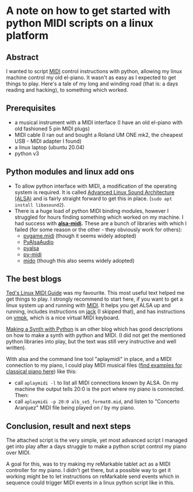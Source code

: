 # A note on how to get started with python MIDI scripts on a linux platform

## Abstract

I wanted to script [MIDI](https://midi.org/) control instructions with python, allowing my linux machine control my old el-piano. It wasn't as easy as I expected to get things to play. Here's a tale of my long and winding road (that is: a days reading and hacking), to something which worked.

## Prerequisites

* a musical instrument with a MIDI interface (I have an old el-piano with old fashioned 5 pin MIDI plugs)
* MIDI cable (I ran out and bought a Roland UM ONE mk2, the cheapest USB - MIDI adapter I found)
* a linux laptop (ubuntu 20.04)
* python v3

## Python modules and linux add ons

*  To allow python interface with MIDI, a modification of the operating system is required. It is called [Advanced Linux Sound Architecture (ALSA)](https://www.alsa-project.org/wiki/Main_Page) and is fairly straight forward to get this in place. (`sudo apt install libasound2`).
* There is a huge load of python MIDI binding modules, however I struggled for hours finding something which worked on my machine. I had success with **[alsa-midi](https://pypi.org/project/alsa-midi/).** These are a bunch of libraries with which I failed (for some reason or the other - they obviously work for others):
  * [pygame.midi](https://www.pygame.org/docs/ref/midi.html)  (though it seems widely adopted)
  * [PyAlsaAudio](https://github.com/larsimmisch/pyalsaaudio)
  * [pyalsa](https://github.com/MaurizioB/Bigglesworth/blob/master/bigglesworth/alsa.py)
  * [py-midi](https://pypi.org/project/py-midi/)
  * [mido](https://github.com/mido/mido) (though this also seems widely adopted)

## The best blogs

[Ted's Linux MIDI Guide](http://tedfelix.com/linux/linux-midi.html) was my favourite. This most useful text helped me get things to play. I strongly recommend to start here, if you want to get a linux system up and running with [MIDI](https://midi.org/). It helps you get ALSA up and running, includes instructions on [jack](https://jackaudio.org/) (I skipped that), and has instructions on [vmpk](https://vmpk.sourceforge.io/), which is a nice virtual MIDI keyboard.

[Making a Synth with Python](https://python.plainenglish.io/build-your-own-python-synthesizer-part-3-162796b7d351)  is an other blog which has good descriptions on how to make a synth with python and MIDI. (I did not get the mentioned python libraries into play, but the text was still very instructive and well written).

With alsa and the command line tool "aplaymidi" in place, and a MIDI connection to my piano, I could play MIDI musical files ([find examples for classical piano here](http://www.piano-midi.de/)) like this: 

* call `aplaymidi -l` to list all MIDI connections known by ALSA. On my machine the output tells 20:0 is the port where my piano is connected. Then:
* call `aplaymidi -p 20:0 alb_se5_format0.mid`, and listen to "Concerto Aranjuez" MIDI file being played on / by my piano.

## Conclusion, result and next steps

The attached script is the very simple, yet most advanced script I managed get into play after a days struggle to make a python script control my piano over MIDI.

A goal for this, was to try making my reMarkable tablet act as a MIDI controller for my piano. I didn't get there, but a possible way to get it working might be to let instructions on reMarkable send events which in sequence could trigger MIDI events in a linux python script like in this.